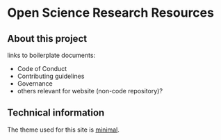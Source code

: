 # Open Science Research Resources



## About this project

links to boilerplate documents:
- Code of Conduct
- Contributing guidelines
- Governance
- others relevant for website (non-code repository)?


## Technical information

The theme used for this site is [minimal](https://github.com/orderedlist/minimal).